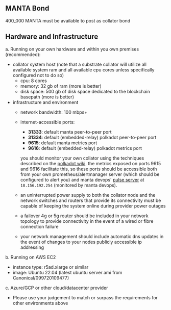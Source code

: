 ## MANTA Bond

400_000 MANTA must be available to post as collator bond

## Hardware and Infrastructure

a. Running on your own hardware and within you own premises (recommended):

- collator system host (note that a substrate collator will utilize all available system ram and all available cpu cores unless specifically configured not to do so)
  - cpu: 8 cores
  - memory: 32 gb of ram (more is better)
  - disk space: 500 gb of disk space dedicated to the blockchain basepath (more is better)
- infrastructure and environment
  - network bandwidth: 100 mbps+
  - internet-accessible ports:
    - **31333**: default manta peer-to-peer port
    - **31334**: default (embedded-relay) polkadot peer-to-peer port
    - **9615**: default manta metrics port
    - **9616**: default (embedded-relay) polkadot metrics port

    you should monitor your own collator using the techniques described on the [polkadot wiki](https://wiki.polkadot.network/docs/maintain-guides-how-to-monitor-your-node). the metrics exposed on ports 9615 and 9616 facilitate this, so these ports should be accessible both from your own prometheus/alertmanager server (which should be configured to alert you) and manta devops' [pulse server](https://pulse.pelagos.systems) at `18.156.192.254` (monitored by manta devops).
  - an uninterrupted power supply to both the collator node and the network switches and routers that provide its connectivity must be capable of keeping the system online during provider power outages
  - a failover 4g or 5g router should be included in your network topology to provide connectivity in the event of a wired or fibre connection failure
  - your network management should include automatic dns updates in the event of changes to your nodes publicly accessible ip addressing

b. Running on AWS EC2
- instance type: r5ad.xlarge or similar
- image: Ubuntu 22.04 (latest ubuntu server ami from Canonical/099720109477)

c. Azure/GCP or other cloud/datacenter provider
- Please use your judgement to match or surpass the requirements for other environments above
